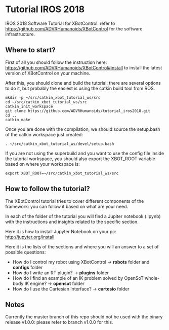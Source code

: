 # Tutorial IROS 2018
IROS 2018 Software Tutorial for XBotControl: refer to https://github.com/ADVRHumanoids/XBotControl for the software infrastructure.

## Where to start?

First of all you should follow the instruction here: https://github.com/ADVRHumanoids/XBotControl#install to install the latest version of XBotControl on your machine.

After this, you should clone and build the tutorial: there are several options to do it, but probably the easiest is using the catkin build tool from ROS.

```
mkdir -p ~/src/catkin_xbot_tutorial_ws/src
cd ~/src/catkin_xbot_tutorial_ws/src
catkin_init_workspace
git clone https://github.com/ADVRHumanoids/tutorial_iros2018.git
cd ..
catkin_make
```

Once you are done with the compilation, we should source the setup.bash of the catkin workspace just created:

```
. ~/src/catkin_xbot_tutorial_ws/devel/setup.bash
```
If you are not using the superbuild and you want to use the config file inside the tutorial workspace, you should also export the XBOT_ROOT variable based on where your workspace is:

```
export XBOT_ROOT=~/src/catkin_xbot_tutorial_ws/src
```
## How to follow the tutorial?

The XBotControl tutorial tries to cover different components of the framework: you can follow it based on what are your need.

In each of the folder of the tutorial you will find a Jupiter notebook (.ipynb) with the instructions and insights related to the specific section.

Here it is how to install Jupyter Notebook on your pc: http://jupyter.org/install

Here it is the lists of the sections and where you will an answer to a set of possible questions:

- How do I control my robot using XBotControl -> **robots** folder and **configs** folder
- How do I write an RT plugin? -> **plugins** folder
- How do I find an example of an IK problem solved by OpenSoT whole-body IK engine? -> **opensot** folder
- How do I use the Cartesian Interface? -> **cartesio** folder

## Notes

Currently the master branch of this repo should not be used with the binary release v1.0.0: please refer to branch v1.0.0 for this.
